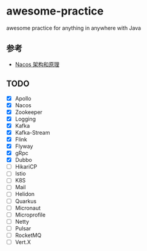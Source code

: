 # awesome-practice
awesome practice for anything in anywhere with Java

## 参考
- [Nacos 架构和原理](https://www.yuque.com/nacos/ebook)

## TODO
- [x] Apollo
- [x] Nacos
- [x] Zookeeper
- [x] Logging
- [x] Kafka
- [x] Kafka-Stream
- [x] Flink
- [x] Flyway
- [x] gRpc
- [x] Dubbo
- [ ] HikariCP
- [ ] Istio
- [ ] K8S
- [ ] Mail
- [ ] Helidon
- [ ] Quarkus
- [ ] Micronaut
- [ ] Microprofile
- [ ] Netty
- [ ] Pulsar
- [ ] RocketMQ
- [ ] Vert.X
